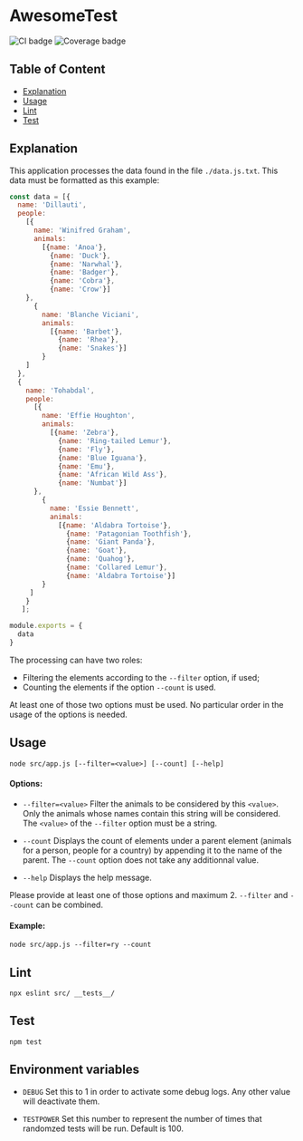 # AwesomeTest

![CI badge](https://img.shields.io/badge/CI-pass-green?style=for-the-badge) ![Coverage badge](https://img.shields.io/badge/COVERAGE-100%25-green?style=for-the-badge)

## Table of Content

- [Explanation](#Explanation)
- [Usage](#Usage)
- [Lint](#Lint)
- [Test](#Test)

## Explanation

This application processes the data found in the file `./data.js.txt`. This data must be formatted as this example:  
```javascript
const data = [{
  name: 'Dillauti',
  people:
    [{
      name: 'Winifred Graham',
      animals:
        [{name: 'Anoa'},
          {name: 'Duck'},
          {name: 'Narwhal'},
          {name: 'Badger'},
          {name: 'Cobra'},
          {name: 'Crow'}]
    },
      {
        name: 'Blanche Viciani',
        animals:
          [{name: 'Barbet'},
            {name: 'Rhea'},
            {name: 'Snakes'}]
        }
    ]
  },
  {
    name: 'Tohabdal',
    people:
      [{
        name: 'Effie Houghton',
        animals:
          [{name: 'Zebra'},
            {name: 'Ring-tailed Lemur'},
            {name: 'Fly'},
            {name: 'Blue Iguana'},
            {name: 'Emu'},
            {name: 'African Wild Ass'},
            {name: 'Numbat'}]
      },
        {
          name: 'Essie Bennett',
          animals:
            [{name: 'Aldabra Tortoise'},
              {name: 'Patagonian Toothfish'},
              {name: 'Giant Panda'},
              {name: 'Goat'},
              {name: 'Quahog'},
              {name: 'Collared Lemur'},
              {name: 'Aldabra Tortoise'}]
        }
     ]
    }
   ];

module.exports = {
  data
}
```

The processing can have two roles:  
- Filtering the elements according to the `--filter` option, if used;
- Counting the elements if the option `--count` is used.

At least one of those two options must be used. No particular order in the usage of the options is needed.

## Usage
`node src/app.js [--filter=<value>] [--count] [--help]`  

#### Options:

- `--filter=<value>` Filter the animals to be considered by this `<value>`. Only the animals whose names contain this string will be considered. The `<value>` of the `--filter` option must be a string.  

- `--count` Displays the count of elements under a parent element (animals for a person, people for a country) by appending it to the name of the parent. The `--count` option does not take any additionnal value.

- `--help` Displays the help message.

Please provide at least one of those options and maximum 2. `--filter` and `--count` can be combined.

#### Example:

`node src/app.js --filter=ry --count`  

## Lint
`npx eslint src/ __tests__/`

## Test
`npm test`

## Environment variables

- `DEBUG` Set this to 1 in order to activate some debug logs. Any other value will deactivate them.

- `TESTPOWER` Set this number to represent the number of times that randomzed tests will be run. Default is 100.